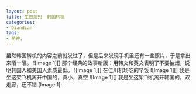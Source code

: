 ```yaml
---
layout: post
title: 生日系列——韩国转机
categories:
- Diandian
tags:
- 精神, 
---
```

虽然韩国转机的内容之前就发过了，但是后来发现手机里还有一些照片，于是拿出来晒一晒。 !\[Image 1\]\[\] 那个经典的故事新版：用韩文和英文表明了不要抽烟，说明韩国人和美国人素质最低。 !\[Image 1\]\[\] 在仁川机场吃的早饭 !\[Image 1\]\[\] 我是坐这架飞机离开中国的，真小，真空 !\[Image 1\]\[\] 我是坐这架飞机离开韩国的，双走廊，还不错 \[Image 1\]: